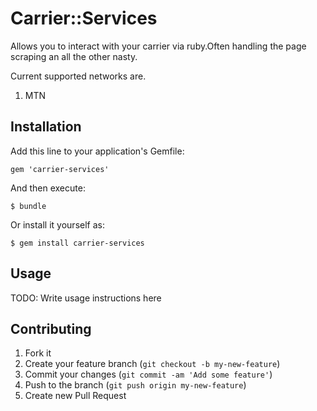 # Carrier::Services

Allows you to interact with your carrier via ruby.Often handling the page scraping an all the other nasty.

Current supported networks are.

1. MTN 

## Installation

Add this line to your application's Gemfile:

    gem 'carrier-services'

And then execute:

    $ bundle

Or install it yourself as:

    $ gem install carrier-services

## Usage

TODO: Write usage instructions here

## Contributing

1. Fork it
2. Create your feature branch (`git checkout -b my-new-feature`)
3. Commit your changes (`git commit -am 'Add some feature'`)
4. Push to the branch (`git push origin my-new-feature`)
5. Create new Pull Request
